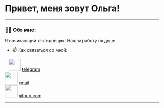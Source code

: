 # Привет, меня зовут Ольга!

---

### 👨‍💻 Обо мне:

Я начинающий тестировщик. Нашла работу по душе.

- 📫 Как связаться со мной: 

 <div class="contacts">

                 <img class="photo" src="telegram.png" width="40" height="40">
                 <a href="http://t.me/fillova14">telegram</a> 
                 <br>
                 <img class="photo" src="e-mail.png" width="40" height="40">
                 <a href="mailto:shipovalchik@mail.ru">email</a>
                 <br>
                 <img class="photo" src="github.png" width="40" height="40">
                 <a href="https://github.com/OlgaFof">github.com</a>
                 </a>
  </div>

</div>

---
